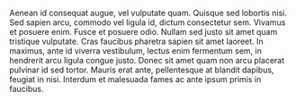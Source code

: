 Aenean id consequat augue, vel vulputate quam. Quisque sed lobortis nisi. Sed sapien arcu, commodo vel ligula id, dictum consectetur sem. Vivamus et posuere enim. Fusce et posuere odio. Nullam sed justo sit amet quam tristique vulputate. Cras faucibus pharetra sapien sit amet laoreet. In maximus, ante id viverra vestibulum, lectus enim fermentum sem, in hendrerit arcu ligula congue justo. Donec sit amet quam non arcu placerat pulvinar id sed tortor. Mauris erat ante, pellentesque at blandit dapibus, feugiat in nisi. Interdum et malesuada fames ac ante ipsum primis in faucibus.